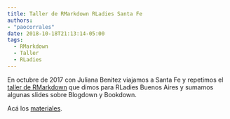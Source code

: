 ```yaml
---
title: Taller de RMarkdown RLadies Santa Fe
authors:
- "paocorrales"
date: 2018-10-18T21:13:14-05:00
tags:
  - RMarkdown
  - Taller
  - RLadies
---
```


En octubre de 2017 con Juliana Benitez viajamos a Santa Fe y repetimos el [taller de RMarkdown](/talleresycharlas/2017_RLadies_RMarkdown) que dimos para RLadies Buenos Aires y sumamos algunas slides sobre Blogdown y Bookdown.

Acá los [materiales](https://github.com/rladies/meetup-presentations_santafe/tree/master/eventos/2018/06-Octubre/02-Encuentro).